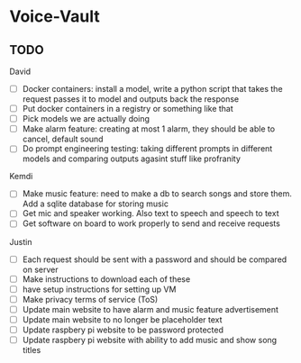 # Voice-Vault

## TODO

David
- [ ] Docker containers: install a model, write a python script that takes the request passes it to model and outputs back the response
- [ ] Put docker containers in a registry or something like that
- [ ] Pick models we are actually doing
- [ ] Make alarm feature: creating at most 1 alarm, they should be able to cancel, default sound
- [ ] Do prompt engineering testing: taking different prompts in different models and comparing outputs agasint stuff like profranity

Kemdi
- [ ] Make music feature: need to make a db to search songs and store them. Add a sqlite database for storing music
- [ ] Get mic and speaker working. Also text to speech and speech to text
- [ ] Get software on board to work properly to send and receive requests

Justin
- [ ] Each request should be sent with a password and should be compared on server
- [ ] Make instructions to download each of these
- [ ] have setup instructions for setting up VM
- [ ] Make privacy terms of service (ToS)
- [ ] Update main website to have alarm and music feature advertisement
- [ ] Update main website to no longer be placeholder text
- [ ] Update raspbery pi website to be password protected
- [ ] Update raspbery pi website with ability to add music and show song titles
